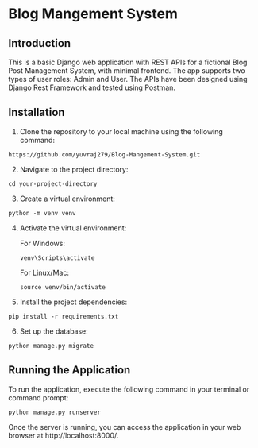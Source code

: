 # Blog Mangement System

## Introduction
This is a basic Django web application with REST APIs for a fictional Blog Post Management System, with minimal frontend. The app supports two types of user roles: Admin and User. The APIs have been designed using Django Rest Framework and tested using Postman.

## Installation
1. Clone the repository to your local machine using the following command:

`https://github.com/yuvraj279/Blog-Mangement-System.git`

2. Navigate to the project directory:

`cd your-project-directory`

3. Create a virtual environment:

`python -m venv venv`

4. Activate the virtual environment:

    For Windows:

    `venv\Scripts\activate`

    For Linux/Mac:

    `source venv/bin/activate`

5. Install the project dependencies:

`pip install -r requirements.txt`

6. Set up the database:

`python manage.py migrate`


## Running the Application

To run the application, execute the following command in your terminal or command prompt:

`python manage.py runserver`

Once the server is running, you can access the application in your web browser at http://localhost:8000/.

